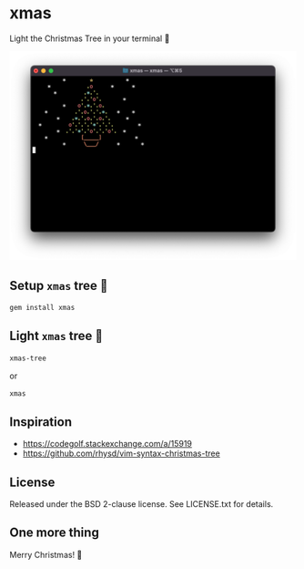 # xmas

Light the Christmas Tree in your terminal 🎄

![xmas](https://github.com/NARKOZ/xmas/blob/main/screenshot.png?raw=true)

## Setup `xmas` tree 🎄

```sh
gem install xmas
```

## Light `xmas` tree 🎄

```sh
xmas-tree
```

or

```sh
xmas
```

## Inspiration

* https://codegolf.stackexchange.com/a/15919
* https://github.com/rhysd/vim-syntax-christmas-tree

## License

Released under the BSD 2-clause license. See LICENSE.txt for details.

## One more thing

Merry Christmas! 🎄
